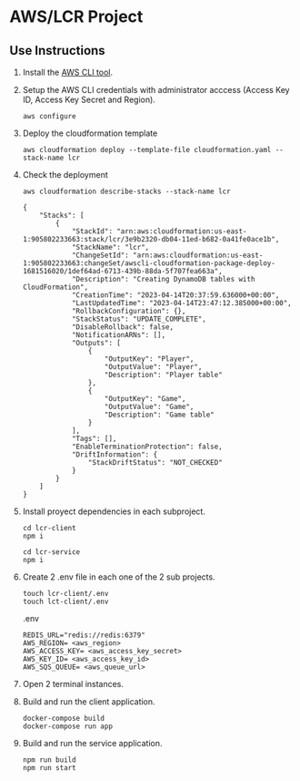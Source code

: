 # AWS/LCR Project

## Use Instructions

1.  Install the [AWS CLI tool](https://aws.amazon.com/cli/).

2.  Setup the AWS CLI credentials with administrator acccess (Access Key ID, Access Key Secret and Region).
    ```
    aws configure
    ```
3.  Deploy the cloudformation template
    ```
    aws cloudformation deploy --template-file cloudformation.yaml --stack-name lcr
    ```
4.  Check the deployment
    ```
    aws cloudformation describe-stacks --stack-name lcr

    {
        "Stacks": [
            {
                "StackId": "arn:aws:cloudformation:us-east-1:905802233663:stack/lcr/3e9b2320-db04-11ed-b682-0a41fe0ace1b",
                "StackName": "lcr",
                "ChangeSetId": "arn:aws:cloudformation:us-east-1:905802233663:changeSet/awscli-cloudformation-package-deploy-1681516020/1def64ad-6713-439b-88da-5f707fea663a",
                "Description": "Creating DynamoDB tables with CloudFormation",
                "CreationTime": "2023-04-14T20:37:59.636000+00:00",
                "LastUpdatedTime": "2023-04-14T23:47:12.385000+00:00",
                "RollbackConfiguration": {},
                "StackStatus": "UPDATE_COMPLETE",
                "DisableRollback": false,
                "NotificationARNs": [],
                "Outputs": [
                    {
                        "OutputKey": "Player",
                        "OutputValue": "Player",
                        "Description": "Player table"
                    },
                    {
                        "OutputKey": "Game",
                        "OutputValue": "Game",
                        "Description": "Game table"
                    }
                ],
                "Tags": [],
                "EnableTerminationProtection": false,
                "DriftInformation": {
                    "StackDriftStatus": "NOT_CHECKED"
                }
            }
        ]
    }
    ```

5.  Install proyect dependencies in each subproject.
    ```
    cd lcr-client
    npm i
    ```
    ```
    cd lcr-service
    npm i
    ```
6.  Create 2 .env file in each one of the 2 sub projects.
    ```
    touch lcr-client/.env
    touch lct-client/.env
    ```
    .env
    ```
    REDIS_URL="redis://redis:6379"
    AWS_REGION= <aws_region>
    AWS_ACCESS_KEY= <aws_access_key_secret>
    AWS_KEY_ID= <aws_access_key_id>
    AWS_SQS_QUEUE= <aws_queue_url>
    ```
7.  Open 2 terminal instances.

8.  Build and run the client application.
    ```
    docker-compose build
    docker-compose run app
    ```
9.  Build and run the service application.
    ```
    npm run build
    npm run start
    ```
